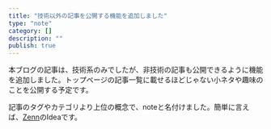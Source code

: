 ```yaml
---
title: "技術以外の記事を公開する機能を追加しました"
type: "note"
category: []
description: ""
publish: true
---
```


本ブログの記事は、技術系のみでしたが、非技術の記事も公開できるように機能を追加しました。トップページの記事一覧に載せるほどじゃない小ネタや趣味のことを公開する予定です。

記事のタグやカテゴリより上位の概念で、noteと名付けました。簡単に言えば、[Zenn](https://zenn.dev/)のIdeaです。

